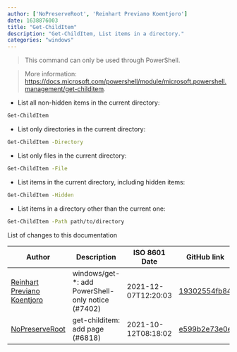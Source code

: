 ```yaml
---
author: ['NoPreserveRoot', 'Reinhart Previano Koentjoro']
date: 1638876003
title: "Get-ChildItem"
description: "Get-ChildItem, List items in a directory."
categories: "windows"
---
```

> This command can only be used through PowerShell.

> More information: <https://docs.microsoft.com/powershell/module/microsoft.powershell.management/get-childitem>.

- List all non-hidden items in the current directory:

```bash
Get-ChildItem
```

- List only directories in the current directory:

```bash
Get-ChildItem -Directory
```

- List only files in the current directory:

```bash
Get-ChildItem -File
```

- List items in the current directory, including hidden items:

```bash
Get-ChildItem -Hidden
```

- List items in a directory other than the current one:

```bash
Get-ChildItem -Path path/to/directory
```
List of changes to this documentation


Author | Description | ISO 8601 Date | GitHub link
------|-----|-----|-----
[Reinhart Previano Koentjoro](mailto:reinhart_previano@yahoo.com) | windows/get-*: add PowerShell-only notice (#7402) | 2021-12-07T12:20:03 | [19302554fb84](https://github.com/tldr-pages/tldr/commit/19302554fb842e9b0a6beb10c85eb5c5206678e9)
[NoPreserveRoot](mailto:NoPreserveRoot@pm.me) | get-childitem: add page (#6818) | 2021-10-12T08:18:02 | [e599b2e73e0e](https://github.com/tldr-pages/tldr/commit/e599b2e73e0e6f1b14b3a40313e1bf54dddf2d85)

